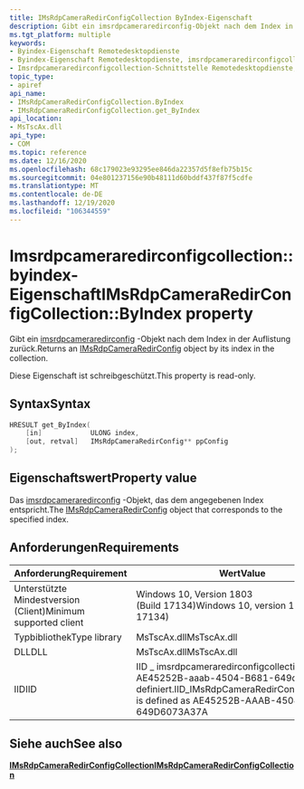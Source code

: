 ```yaml
---
title: IMsRdpCameraRedirConfigCollection ByIndex-Eigenschaft
description: Gibt ein imsrdpcameraredirconfig-Objekt nach dem Index in der Auflistung zurück.
ms.tgt_platform: multiple
keywords:
- Byindex-Eigenschaft Remotedesktopdienste
- Byindex-Eigenschaft Remotedesktopdienste, imsrdpcameraredirconfigcollection-Schnittstelle
- Imsrdpcameraredirconfigcollection-Schnittstelle Remotedesktopdienste, byindex-Eigenschaft
topic_type:
- apiref
api_name:
- IMsRdpCameraRedirConfigCollection.ByIndex
- IMsRdpCameraRedirConfigCollection.get_ByIndex
api_location:
- MsTscAx.dll
api_type:
- COM
ms.topic: reference
ms.date: 12/16/2020
ms.openlocfilehash: 68c179023e93295ee846da22357d5f8efb75b15c
ms.sourcegitcommit: 04e801237156e90b48111d60bddf437f87f5cdfe
ms.translationtype: MT
ms.contentlocale: de-DE
ms.lasthandoff: 12/19/2020
ms.locfileid: "106344559"
---
```

# <a name="imsrdpcameraredirconfigcollectionbyindex-property"></a><span data-ttu-id="39b54-106">Imsrdpcameraredirconfigcollection:: byindex-Eigenschaft</span><span class="sxs-lookup"><span data-stu-id="39b54-106">IMsRdpCameraRedirConfigCollection::ByIndex property</span></span>

<span data-ttu-id="39b54-107">Gibt ein [imsrdpcameraredirconfig](imsrdpcameraredirconfig.md) -Objekt nach dem Index in der Auflistung zurück.</span><span class="sxs-lookup"><span data-stu-id="39b54-107">Returns an [IMsRdpCameraRedirConfig](imsrdpcameraredirconfig.md) object by its index in the collection.</span></span>

<span data-ttu-id="39b54-108">Diese Eigenschaft ist schreibgeschützt.</span><span class="sxs-lookup"><span data-stu-id="39b54-108">This property is read-only.</span></span>

## <a name="syntax"></a><span data-ttu-id="39b54-109">Syntax</span><span class="sxs-lookup"><span data-stu-id="39b54-109">Syntax</span></span>

```C++
HRESULT get_ByIndex(
    [in]            ULONG index,
    [out, retval]   IMsRdpCameraRedirConfig** ppConfig
);
```

## <a name="property-value"></a><span data-ttu-id="39b54-110">Eigenschaftswert</span><span class="sxs-lookup"><span data-stu-id="39b54-110">Property value</span></span>

<span data-ttu-id="39b54-111">Das [imsrdpcameraredirconfig](imsrdpcameraredirconfig.md) -Objekt, das dem angegebenen Index entspricht.</span><span class="sxs-lookup"><span data-stu-id="39b54-111">The [IMsRdpCameraRedirConfig](imsrdpcameraredirconfig.md) object that corresponds to the specified index.</span></span>

## <a name="requirements"></a><span data-ttu-id="39b54-112">Anforderungen</span><span class="sxs-lookup"><span data-stu-id="39b54-112">Requirements</span></span>

| <span data-ttu-id="39b54-113">Anforderung</span><span class="sxs-lookup"><span data-stu-id="39b54-113">Requirement</span></span> | <span data-ttu-id="39b54-114">Wert</span><span class="sxs-lookup"><span data-stu-id="39b54-114">Value</span></span> |
|-------------------------------------|---------------------------------------|
| <span data-ttu-id="39b54-115">Unterstützte Mindestversion (Client)</span><span class="sxs-lookup"><span data-stu-id="39b54-115">Minimum supported client</span></span>| <span data-ttu-id="39b54-116">Windows 10, Version 1803 (Build 17134)</span><span class="sxs-lookup"><span data-stu-id="39b54-116">Windows 10, version 1803 (build 17134)</span></span>      |
| <span data-ttu-id="39b54-117">Typbibliothek</span><span class="sxs-lookup"><span data-stu-id="39b54-117">Type library</span></span>            | <span data-ttu-id="39b54-118">MsTscAx.dll</span><span class="sxs-lookup"><span data-stu-id="39b54-118">MsTscAx.dll</span></span>                        |
| <span data-ttu-id="39b54-119">DLL</span><span class="sxs-lookup"><span data-stu-id="39b54-119">DLL</span></span>                  | <span data-ttu-id="39b54-120">MsTscAx.dll</span><span class="sxs-lookup"><span data-stu-id="39b54-120">MsTscAx.dll</span></span>     |
| <span data-ttu-id="39b54-121">IID</span><span class="sxs-lookup"><span data-stu-id="39b54-121">IID</span></span>                      | <span data-ttu-id="39b54-122">IID \_ imsrdpcameraredirconfigcollection ist als AE45252B-aaab-4504-B681-649d6073a37a definiert.</span><span class="sxs-lookup"><span data-stu-id="39b54-122">IID\_IMsRdpCameraRedirConfigCollection is defined as AE45252B-AAAB-4504-B681-649D6073A37A</span></span>          |

## <a name="see-also"></a><span data-ttu-id="39b54-123">Siehe auch</span><span class="sxs-lookup"><span data-stu-id="39b54-123">See also</span></span>

<dl> <dt>

[<span data-ttu-id="39b54-124">**IMsRdpCameraRedirConfigCollection**</span><span class="sxs-lookup"><span data-stu-id="39b54-124">**IMsRdpCameraRedirConfigCollection**</span></span>](imsrdpcameraredirconfigcollection.md)
</dt> </dl>